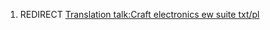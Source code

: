 1.  REDIRECT [Translation talk:Craft electronics ew suite
    txt/pl](Translation_talk:Craft_electronics_ew_suite_txt/pl "wikilink")